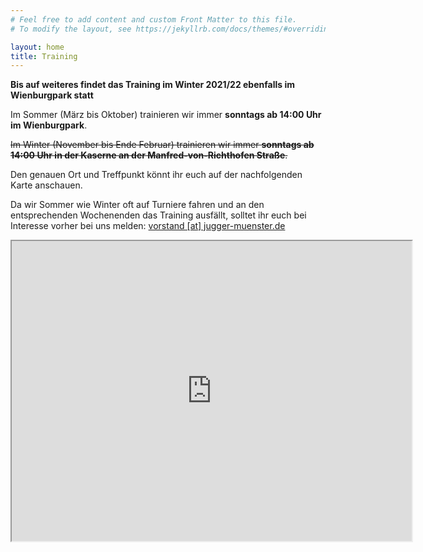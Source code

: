 ```yaml
---
# Feel free to add content and custom Front Matter to this file.
# To modify the layout, see https://jekyllrb.com/docs/themes/#overriding-theme-defaults

layout: home
title: Training
---
```

**Bis auf weiteres findet das Training im Winter 2021/22 ebenfalls im Wienburgpark statt**

Im Sommer (März bis Oktober) trainieren wir immer **sonntags ab 14:00 Uhr im Wienburgpark**.

~~Im Winter (November bis Ende Februar) trainieren wir immer **sonntags ab 14:00 Uhr in der Kaserne an der Manfred-von-Richthofen Straße**.~~

Den genauen Ort und Treffpunkt könnt ihr euch auf der nachfolgenden Karte anschauen.

Da wir Sommer wie Winter oft auf Turniere fahren und an den entsprechenden Wochenenden das Training ausfällt,
solltet ihr euch bei Interesse vorher bei uns melden:  [vorstand [at] jugger-muenster.de](vorstand@jugger-muenster.de)

<iframe src="https://www.google.com/maps/d/embed?mid=1ItXdHt4LITyJr3uKbfTh02Tr8lLqO4Rk" width="640" height="480"></iframe>
